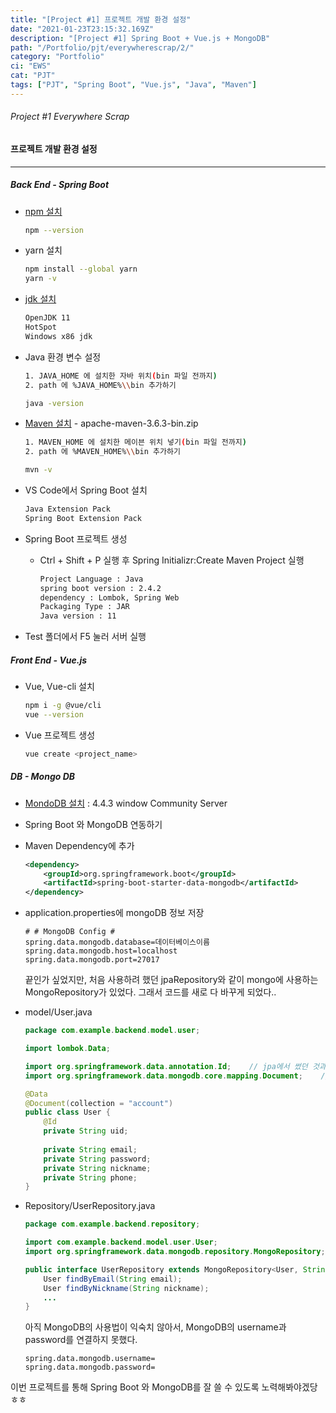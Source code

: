 ```yaml
---
title: "[Project #1] 프로젝트 개발 환경 설정"
date: "2021-01-23T23:15:32.169Z"
description: "[Project #1] Spring Boot + Vue.js + MongoDB"
path: "/Portfolio/pjt/everywherescrap/2/"
category: "Portfolio"
ci: "EWS"
cat: "PJT"
tags: ["PJT", "Spring Boot", "Vue.js", "Java", "Maven"]
---
```




###### Project #1 Everywhere Scrap

#### 프로젝트 개발 환경 설정

<hr />

##### Back End - Spring Boot

* [npm 설치](https://nodejs.org/ko/download/)

  ```bash
  npm --version
  ```

* yarn 설치

  ```bash
  npm install --global yarn
  yarn -v
  ```

* [jdk 설치](https://adoptopenjdk.net/installation.html#x86-32_win-jdk)

  ```bash
  OpenJDK 11
  HotSpot
  Windows x86 jdk
  ```

* Java 환경 변수 설정

  ```bash
  1. JAVA_HOME 에 설치한 자바 위치(bin 파일 전까지)
  2. path 에 %JAVA_HOME%\\bin 추가하기
  
  java -version
  ```

* [Maven 설치](https://maven.apache.org/download.cgi) - apache-maven-3.6.3-bin.zip

  ```bash
  1. MAVEN_HOME 에 설치한 메이븐 위치 넣기(bin 파일 전까지)
  2. path 에 %MAVEN_HOME%\\bin 추가하기
  
  mvn -v
  ```

* VS Code에서 Spring Boot 설치

  ```bash
  Java Extension Pack
  Spring Boot Extension Pack
  ```

* Spring Boot 프로젝트 생성

  - Ctrl + Shift + P 실행 후 Spring Initializr:Create Maven Project 실행

    ```bash
    Project Language : Java
    spring boot version : 2.4.2
    dependency : Lombok, Spring Web
    Packaging Type : JAR
    Java version : 11
    ```

* Test 폴더에서 F5 눌러 서버 실행



##### Front End - Vue.js

- Vue, Vue-cli 설치

  ```bash
  npm i -g @vue/cli
  vue --version
  ```

- Vue 프로젝트 생성

  ```bash
  vue create <project_name>
  ```



##### DB - Mongo DB

* [MondoDB 설치](https://www.mongodb.com/try/download/community) : 4.4.3 window Community Server

* Spring Boot 와 MongoDB 연동하기

* Maven Dependency에 추가

  ```xml
  <dependency>
      <groupId>org.springframework.boot</groupId>
      <artifactId>spring-boot-starter-data-mongodb</artifactId>
  </dependency>
  ```

* application.properties에 mongoDB 정보 저장

  ```properties
  # # MongoDB Config #
  spring.data.mongodb.database=데이터베이스이름
  spring.data.mongodb.host=localhost
  spring.data.mongodb.port=27017
  ```

  끝인가 싶었지만, 처음 사용하려 했던 jpaRepository와 같이 mongo에 사용하는 MongoRepository가 있었다. 그래서 코드를 새로 다 바꾸게 되었다..

* model/User.java

  ```java
  package com.example.backend.model.user;
  
  import lombok.Data;
  
  import org.springframework.data.annotation.Id;	// jpa에서 썼던 것과 다른 참조
  import org.springframework.data.mongodb.core.mapping.Document;	// table
  
  @Data
  @Document(collection = "account")
  public class User {
      @Id
      private String uid;
      
      private String email;
      private String password;
      private String nickname;
      private String phone;
  }
  ```

* Repository/UserRepository.java

  ```java
  package com.example.backend.repository;
  
  import com.example.backend.model.user.User;
  import org.springframework.data.mongodb.repository.MongoRepository;	// JpaRepository 대신 사용
  
  public interface UserRepository extends MongoRepository<User, String> {
      User findByEmail(String email);
      User findByNickname(String nickname);
      ...
  }
  ```

  

  

  

  아직 MongoDB의 사용법이 익숙치 않아서, MongoDB의 username과 password를 연결하지 못했다.

  ```properties
  spring.data.mongodb.username=
  spring.data.mongodb.password=
  ```



이번 프로젝트를 통해 Spring Boot 와 MongoDB를 잘 쓸 수 있도록 노력해봐야겠당ㅎㅎ

